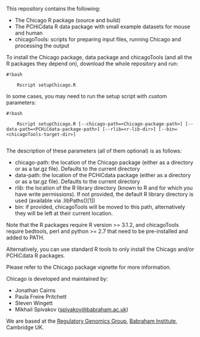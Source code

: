 This repository contains the following:

- The Chicago R package (source and build)
- The PCHiCdata R data package with small example datasets for mouse and human 
- chicagoTools: scripts for preparing input files, running Chicago and processing the output  

To install the Chicago package, data package and chicagoTools (and all the R packages they depend on), download the whole repository and run:

```
#!bash

    Rscript setupChicago.R

```

In some cases, you may need to run the setup script with custom parameters:

```
#!bash

    Rscript setupChicago.R [--chicago-path=<Chicago-package-path>] [--data-path=<PCHiCdata-package-path>] [--rlib=<r-lib-dir>] [--bin=<chicagoTools-target-dir>]
    
```

The description of these parameters (all of them optional) is as follows:

 - chicago-path: the location of the Chicago package (either as a directory or as a tar.gz file). Defaults to the current directory
 - data-path: the location of the PCHiCdata package (either as a directory or as a tar.gz file). Defaults to the current directory
 - rlib: the location of the R library directory (known to R and for which you have write permissions). If not provided, the default R library directory is used (available via .libPaths()[1])
 - bin: if provided, chicagoTools will be moved to this path, alternatively they will be left at their current location. 

Note that the R packages require R version >= 3.1.2, and chicagoTools require bedtools, perl and python >= 2.7 that need to be pre-installed and added to PATH.

Alternatively, you can use standard R tools to only install the Chicago and/or PCHiCdata R packages. 

Please refer to the Chicago package vignette for more information. 

Chicago is developed and maintained by:

- Jonathan Cairns 
- Paula Freire Pritchett
- Steven Wingett
- Mikhail Spivakov ([spivakov@babraham.ac.uk](mailto:spivakov@babraham.ac.uk))

We are based at the [Regulatory Genomics Group](http://www.regulatorygenomicsgroup.org), [Babraham Institute](http://www.babraham.ac.uk), Cambridge UK.